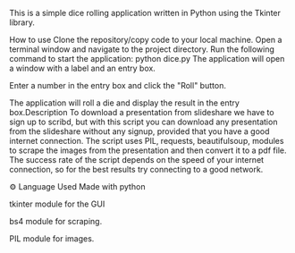 This is a simple dice rolling application written in Python using the Tkinter library.

How to use
Clone the repository/copy code to your local machine.
Open a terminal window and navigate to the project directory.
Run the following command to start the application:
python dice.py
The application will open a window with a label and an entry box.

Enter a number in the entry box and click the "Roll" button.

The application will roll a die and display the result in the entry box.Description
To download a presentation from slideshare we have to sign up to scribd, but with this script you can download any presentation from the slideshare without any signup, provided that you have a good internet connection. The script uses PIL, requests, beautifulsoup, modules to scrape the images from the presentation and then convert it to a pdf file. The success rate of the script depends on the speed of your internet connection, so for the best results try connecting to a good network.

⚙️ Language Used
Made with python

tkinter module for the GUI

bs4 module for scraping.

PIL module for images.